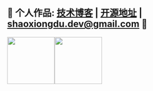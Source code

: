## 💚 个人作品: <a href="https://www.shaoxiongdu.top" target="_blank">技术博客</a> | <a href="https://github.com/ShaoxiongDu/ShaoxiongDu_Blog" target="_blank">开源地址</a> | shaoxiongdu.dev@gmail.com 💜  

<img height="110px" src="https://github-readme-stats.vercel.app/api?username=shaoxiongdu&cache_seconds=1800&hide_border=false&hide_title=true&show_icons=true&include_all_commits=true&count_private=true&line_height=21&bg_color=0,EC6C6C,FFD479,FFFC79,73FA79&theme=graywhite&locale=cn" /><img height="110px" src="https://github-readme-stats.vercel.app/api/top-langs/?username=shaoxiongdu&hide_title=true&hide_border=false&line_height=21&bg_color=0,EC6C6C,FFD479,FFFC79,73FA79&theme=graywhite&layout=compact&locale=cn" />

